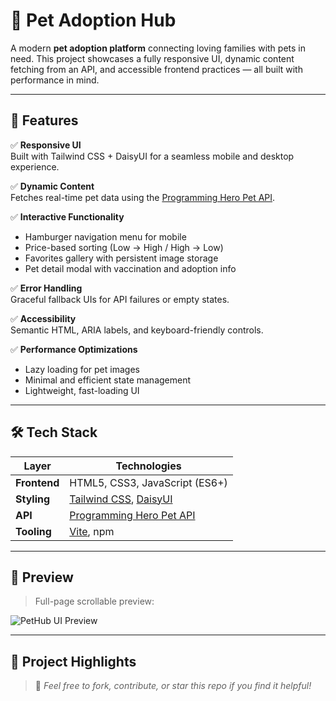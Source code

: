 # 🐾 Pet Adoption Hub

A modern **pet adoption platform** connecting loving families with pets in need. This project showcases a fully responsive UI, dynamic content fetching from an API, and accessible frontend practices — all built with performance in mind.

---

## 🌟 Features

✅ **Responsive UI**  
Built with Tailwind CSS + DaisyUI for a seamless mobile and desktop experience.

✅ **Dynamic Content**  
Fetches real-time pet data using the [Programming Hero Pet API](https://openapi.programming-hero.com/api/peddy).

✅ **Interactive Functionality**
- Hamburger navigation menu for mobile
- Price-based sorting (Low → High / High → Low)
- Favorites gallery with persistent image storage
- Pet detail modal with vaccination and adoption info

✅ **Error Handling**  
Graceful fallback UIs for API failures or empty states.

✅ **Accessibility**  
Semantic HTML, ARIA labels, and keyboard-friendly controls.

✅ **Performance Optimizations**
- Lazy loading for pet images
- Minimal and efficient state management
- Lightweight, fast-loading UI

---

## 🛠️ Tech Stack

| Layer        | Technologies                                       |
|--------------|----------------------------------------------------|
| **Frontend** | HTML5, CSS3, JavaScript (ES6+)                     |
| **Styling**  | [Tailwind CSS](https://tailwindcss.com/), [DaisyUI](https://daisyui.com/) |
| **API**      | [Programming Hero Pet API](https://openapi.programming-hero.com/api/peddy) |
| **Tooling**  | [Vite](https://vitejs.dev/), npm                   |

---

## 📸 Preview

> Full-page scrollable preview:

![PetHub UI Preview](https://github.com/user-attachments/assets/8db86062-3f21-4a9e-85de-54d6f7c0681e)

---

## 📂 Project Highlights



> 🐾 *Feel free to fork, contribute, or star this repo if you find it helpful!*


 
 
